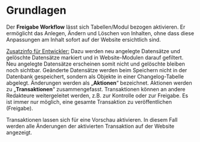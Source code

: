 # Grundlagen

Der **Freigabe Workflow** lässt sich Tabellen/Modul bezogen aktivieren. Er ermöglicht das Anlegen, Ändern und Löschen von Inhalten, ohne dass diese Anpassungen am Inhalt sofort auf der Website ersichtlich sind. 

<u>Zusatzinfo für Entwickler:</u> Dazu werden neu angelegte Datensätze und gelöschte Datensätze markiert und in Website-Modulen darauf gefiltert. Neu angelegte Datensätze erscheinen somit nicht und gelöschte bleiben noch sichtbar. Geänderte Datensätze werden beim Speichern nicht in der Datenbank gespeichert, sondern als Objekte in einer Changelog-Tabelle abgelegt.
Änderungen werden als „**Aktionen**“ bezeichnet. Aktionen werden zu „**Transaktionen**“ zusammengefasst. Transaktionen können an andere Redakteure weitergeleitet werden, z.B. zur Kontrolle oder zur Freigabe. Es ist immer nur möglich, eine gesamte Transaktion zu veröffentlichen (Freigabe).

Transaktionen lassen sich für eine Vorschau aktivieren. In diesem Fall werden alle Änderungen der aktivierten Transaktion auf der Website angezeigt.